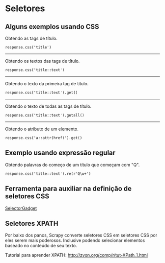 # Seletores

## Alguns exemplos usando CSS


Obtendo as tags de título.

`response.css('title')`

---

Obtendo os textos das tags de título.

`response.css('title::text')`

---

Obtendo o texto da primeira tag de título.

`response.css('title::text').get()`

---

Obtendo o texto de todas as tags de título.

`response.css('title::text').getall()`

---

Obtendo o atributo de um elemento.

`response.css('a::attr(href)').get()`


## Exemplo usando expressão regular

Obtendo palavras do começo de um título que começam
com "Q".

`response.css('title::text').re(r'Q\w+')`

## Ferramenta para auxiliar na definição de seletores CSS

[SelectorGadget](https://selectorgadget.com/)

## Seletores XPATH

Por baixo dos panos, Scrapy converte seletores CSS em seletores
CSS por eles serem mais poderosos. Inclusive podendo selecionar
elementos baseado no conteúdo de seu texto.

Tutorial para aprender XPATH: http://zvon.org/comp/r/tut-XPath_1.html
